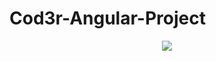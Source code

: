 ﻿# Cod3r-Angular-Project
<p align="center">
  <img src="![OIP](https://github.com/jossuel-js/Cod3r-Angular-Project/assets/84153809/1f3ae392-2811-42d8-84ba-c6d7b3c7bd65)">
</p>
